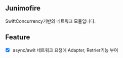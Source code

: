 ## Junimofire
SwiftConcurrency기반의 네트워크 모듈입니다.

## Feature

- [x] async/awit 네트워크 요청에 Adapter, Retrier기능 부여


